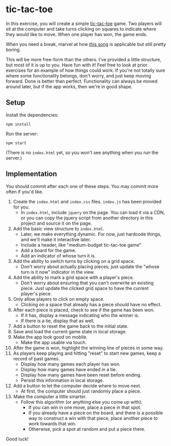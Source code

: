 # tic-tac-toe

In this exercise, you will create a simple [tic-tac-toe](https://en.wikipedia.org/wiki/Tic-tac-toe) game. Two players will sit at the computer and take turns clicking on squares to indicate where they would like to move. When one player has won, the game ends.

When you need a break, marvel at how [this song](https://www.youtube.com/watch?v=0uLI6BnVh6w) is applicable but still pretty boring.

This will be more free-form than the others. I've provided a little structure, but most of it is up to you. Have fun with it! Feel free to look at prior exercises for an example of how things could work. If you're not totally sure where some functionality belongs, don't worry, and just keep moving forward. Done is better than perfect. Functionality can always be moved around later, but if the app works, then we're in good shape.

## Setup

Install the dependencies:

```
npm install
```

Run the server:

```
npm start
```

(There is no `index.html` yet, so you won't see anything when you run the server.)

## Implementation

You should commit after each one of these steps. You may commit more often if you'd like.

1. Create the `index.html` and `index.css` files. `index.js` has been provided for you.
    * In `index.html`, include `jquery` on the page. You can load it via a CDN, or you can copy the jquery script from another directory in this project and source it on the page.
1. Add the basic view structure to `index.html`.
    * Later, we make everything dynamic. For now, just hardcode things, and we'll make it interactive later.
    * Include a header, like "medium-budget tic-tac-toe game"
    * Add a board for the game.
    * Add an indicator of whose turn it is.
1. Add the ability to switch turns by clicking on a grid space.
    * Don't worry about actually placing pieces; just update the "whose turn is it now" indicator in the view.
1. Add the ability to mark a grid space with a player's piece.
    * Don't worry about ensuring that you can't overwrite an existing piece. Just update the clicked grid space to have the current player's piece.
1. Only allow players to click on empty space.
    * Clicking on a space that already has a piece should have no effect.
1. After each piece is placed, check to see if the game has been won.
    * If it has, display a message indicating who the winner is.
    * If there is a tie, display that as well.
1. Add a button to reset the game back to the initial state.
1. Save and load the current game state in local storage.
1. Make the app look good on mobile.
    * Make the app usable via touch.
1. After the game is won, highlight the winning line of pieces in some way.
1. As players keep playing and hitting "reset" to start new games, keep a record of past games.
    * Display how many games each player has won.
    * Display how many games have ended in a tie.
    * Display how many games have been reset before ending.
    * Persist this information in local storage.
1. Add a button to let the computer decide where to move next.
    * At first, the computer should just randomly place a piece.
1. Make the computer a little smarter.
    * Follow this algorithm (or anything else you come up with):
        * If you can win in one move, place a piece in that spot.
        * If you already have a piece on the board, and there is a possible way to construct a win with that piece, place another piece to work towards that win.
        * Otherwise, pick a spot at random and put a piece there.

Good luck!
